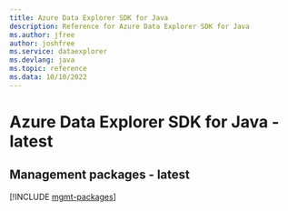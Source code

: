 ```yaml
---
title: Azure Data Explorer SDK for Java
description: Reference for Azure Data Explorer SDK for Java
ms.author: jfree
author: joshfree
ms.service: dataexplorer
ms.devlang: java
ms.topic: reference
ms.data: 10/10/2022
---
```

# Azure Data Explorer SDK for Java - latest

## Management packages - latest
[!INCLUDE [mgmt-packages](data-explorer-mgmt-index.md)]